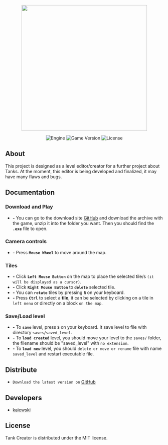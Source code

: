 <p align="center">
      <img src="https://i.ibb.co/LrhTsW0/logo.png" width="400">
</p>

<p align="center">
   <img src="https://img.shields.io/badge/Engine-Pygame_2.5.0-blueviolet" alt="Engine">
   <img src="https://img.shields.io/badge/Game_Version-b01.15.10-blue" alt="Game Version">
   <img src="https://img.shields.io/badge/License-MIT-success" alt="License">
</p>

## About

This project is designed as a level editor/creator for a further project about Tanks. At the moment, this editor is being developed and finalized, it may have many flaws and bugs.

## Documentation

### Download and Play
- **-** You can go to the download site [GitHub](https://github.com/kaiewski/tank-creator) and download the archive with the game, unzip it into the folder you want. Then you should find the **`.exe`** file to open.

### Camera controls
- **-** Press **`Mouse Wheel`** to move around the map.

### Tiles
- **-** Click **`Left Mouse Button`** on the map to place the selected tile/s `(it will be displayed as a cursor)`.
- **-** Click **`Right Mouse Button`** to **`delete`** selected tile.
- **-** You can **`rotate`** tiles by pressing **`R`** on your keyboard.
- **-** Press **`Ctrl`** to select a **tile**, it can be selected by clicking on a tile in `left menu` or directly on a block `on the map`.

### Save/Load level

- **-** To **`save`** level, press **`S`** on your keyboard. It save level to file with directory `saves/saved_level`.
- **-** To **`load created`** level, you should move your level to the `saves/` folder, the filename should be "saved_level" with `no extension`.
- **-** To **`load new`** level, you should ```delete or move or rename``` file with name `saved_level` and restart executable file.   

## Distribute

- `Download the latest version on` [GitHub](https://github.com/kaiewski/tank-creator)

## Developers

- [kaiewski](https://github.com/kaiewski)

## License

Tank Creator is distributed under the MIT license.
